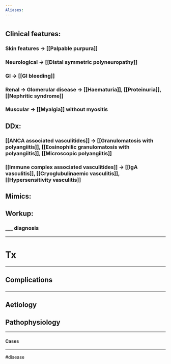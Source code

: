 ```yaml
---
Aliases:
---
```

# 
## Clinical features:
### Skin features -> [[Palpable purpura]]
### Neurological -> [[Distal symmetric polyneuropathy]]
### GI -> [[GI bleeding]]
### Renal -> Glomerular disease -> [[Haematuria]], [[Proteinuria]], [[Nephritic syndrome]]
### Muscular -> [[Myalgia]] without myositis
## DDx:
### [[ANCA associated vasculitides]] -> [[Granulomatosis with polyangiitis]], [[Eosinophilic granulomatosis with polyangiitis]], [[Microscopic polyangiitis]]
### [[Immune complex associated vasculitides]] -> [[IgA vasculitis]], [[Cryoglubulinaemic vasculitis]], [[Hypersensitivity vasculitis]]
## Mimics:
###
## Workup:
### ___ diagnosis
---
# Tx

---
## Complications
###

---
## Aetiology
## Pathophysiology

---
#### Cases


---
#disease 